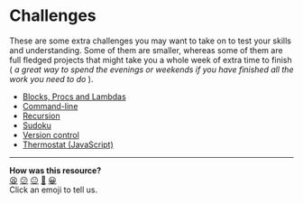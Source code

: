 # Challenges

These are some extra challenges you may want to take on to test your skills and understanding. Some of them are smaller, whereas some of them are full fledged projects that might take you a whole week of extra time to finish ( _a great way to spend the evenings or weekends if you have finished all the work you need to do_ ).

- [Blocks, Procs and Lambdas](https://github.com/makersacademy/course/blob/master/challenges/blocks_procs_lambdas.md)
- [Command-line](https://github.com/makersacademy/course/blob/master/challenges/command_line_challenges.md)
- [Recursion](https://github.com/makersacademy/course/blob/master/challenges/recursion.md)
- [Sudoku](https://github.com/makersacademy/course/blob/master/challenges/sudoku.md)
- [Version control](https://github.com/makersacademy/course/blob/master/challenges/git_challenge.md)
- [Thermostat (JavaScript)](https://github.com/makersacademy/course/blob/master/challenges/thermostat.md)

<!-- BEGIN GENERATED SECTION DO NOT EDIT -->

---

**How was this resource?**  
[😫](https://airtable.com/shrUJ3t7KLMqVRFKR?prefill_Repository=course&prefill_File=challenges/challenges.md&prefill_Sentiment=😫) [😕](https://airtable.com/shrUJ3t7KLMqVRFKR?prefill_Repository=course&prefill_File=challenges/challenges.md&prefill_Sentiment=😕) [😐](https://airtable.com/shrUJ3t7KLMqVRFKR?prefill_Repository=course&prefill_File=challenges/challenges.md&prefill_Sentiment=😐) [🙂](https://airtable.com/shrUJ3t7KLMqVRFKR?prefill_Repository=course&prefill_File=challenges/challenges.md&prefill_Sentiment=🙂) [😀](https://airtable.com/shrUJ3t7KLMqVRFKR?prefill_Repository=course&prefill_File=challenges/challenges.md&prefill_Sentiment=😀)  
Click an emoji to tell us.

<!-- END GENERATED SECTION DO NOT EDIT -->
